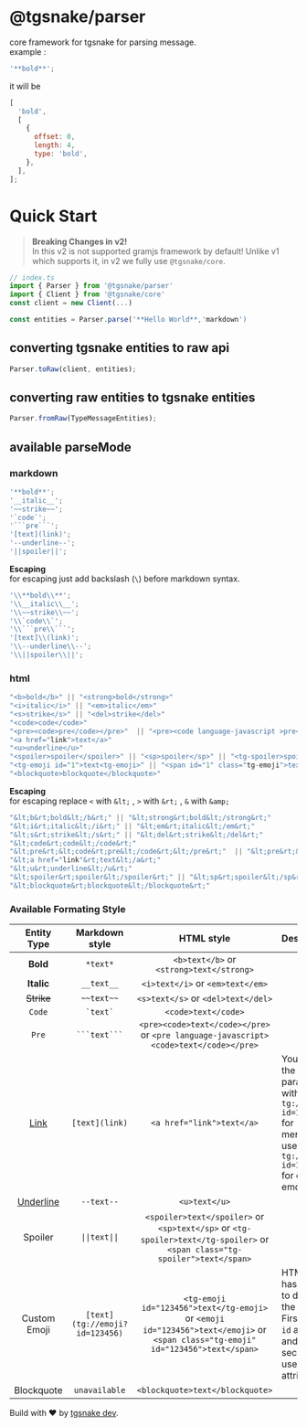 # @tgsnake/parser

core framework for tgsnake for parsing message.  
example :

```js
'**bold**';
```

it will be

```js
[
  'bold',
  [
    {
      offset: 0,
      length: 4,
      type: 'bold',
    },
  ],
];
```

# Quick Start

> **Breaking Changes in v2!**  
> In this v2 is not supported gramjs framework by default! Unlike v1 which supports it, in v2 we fully use `@tgsnake/core`.

```ts
// index.ts
import { Parser } from '@tgsnake/parser'
import { Client } from '@tgsnake/core'
const client = new Client(...)

const entities = Parser.parse('**Hello World**,'markdown')
```

## converting tgsnake entities to raw api

```ts
Parser.toRaw(client, entities);
```

## converting raw entities to tgsnake entities

```ts
Parser.fromRaw(TypeMessageEntities);
```

## available parseMode

### markdown

````ts
'**bold**';
'__italic__';
'~~strike~~';
'`code`';
'```pre```';
'[text](link)';
'--underline--';
'||spoiler||';
````

**Escaping**  
for escaping just add backslash (`\`) before markdown syntax.

````ts
'\\**bold\\**';
'\\__italic\\__';
'\\~~strike\\~~';
'\\`code\\`';
'\\```pre\\```';
'[text]\\(link)';
'\\--underline\\--';
'\\||spoiler\\||';
````

### html

```ts
"<b>bold</b>" || "<strong>bold</strong>"
"<i>italic</i>" || "<em>italic</em>"
"<s>strike</s>" || "<del>strike</del>"
"<code>code</code>"
"<pre><code>pre</code></pre>"  || "<pre><code language-javascript >pre</code></pre>"
"<a href="link">text</a>"
"<u>underline</u>"
"<spoiler>spoiler</spoiler>" || "<sp>spoiler</sp>" || "<tg-spoiler>spoiler</tg-spoiler>" || '<span class="tg-spoiler">spoiler</span>'
"<tg-emoji id="1">text<tg-emoji>" || "<span id="1" class="tg-emoji">text<span>"
"<blockquote>blockquote</blockquote>"
```

**Escaping**  
for escaping replace `<` with `&lt;` , `>` with `&rt;` , `&` with `&amp;`

```ts
"&lt;b&rt;bold&lt;/b&rt;" || "&lt;strong&rt;bold&lt;/strong&rt;"
"&lt;i&rt;italic&lt;/i&rt;" || "&lt;em&rt;italic&lt;/em&rt;"
"&lt;s&rt;strike&lt;/s&rt;" || "&lt;del&rt;strike&lt;/del&rt;"
"&lt;code&rt;code&lt;/code&rt;"
"&lt;pre&rt;&lt;code&rt;pre&lt;/code&rt;&lt;/pre&rt;"  || "&lt;pre&rt;&lt;code language-javascript &rt;pre&lt;/code&rt;&lt;/pre&rt;"
"&lt;a href="link"&rt;text&lt;/a&rt;"
"&lt;u&rt;underline&lt;/u&rt;"
"&lt;spoiler&rt;spoiler&lt;/spoiler&rt;" || "&lt;sp&rt;spoiler&lt;/sp&rt;" || "&lt;tg-spoiler&rt;spoiler&lt;/tg-spoiler&rt;" || '&lt;span class="tg-spoiler"&rt;spoiler&lt;/span&rt;'
"&lt;blockquote&rt;blockquote&lt;/blockquote&rt;"
```

### Available Formating Style

| Entity Type | Markdown style | HTML style | Description |
| :-: | :-: | :-: | :-- |
| **Bold** | `*text*` | `<b>text</b>` or `<strong>text</strong>` |  |
| **Italic** | `__text__` | `<i>text</i>` or `<em>text</em>` |  |
| ~~Strike~~ | `~~text~~` | `<s>text</s>` or `<del>text</del>` |  |
| `Code` | <code>\`text\`</code> | `<code>text</code>` |  |
| `Pre` | <code>\`\`\`text\`\`\`</code> | `<pre><code>text</code></pre>` or `<pre language-javascript><code>text</code></pre>` |  |
| [Link](#) | `[text](link)` | `<a href="link">text</a>` | You cal fill the link params with `tg://user?id=123456` for mentioning user and `tg://emoji?id=123456` for custom emoji. |
| <u>Underline</u> | `--text--` | `<u>text</u>` |  |
| Spoiler | `\|\|text\|\|` | `<spoiler>text</spoiler>` or `<sp>text</sp>` or `<tg-spoiler>text</tg-spoiler>` or `<span class="tg-spoiler">text</span>` |  |
| Custom Emoji | `[text](tg://emoji?id=123456)` | `<tg-emoji id="123456">text</tg-emoji>` or `<emoji id="123456">text</emoji>` or `<span class="tg-emoji" id="123456">text</span>` | HTML tag has 2 way to define the emojiId. First using `id` attribute and seconds use `emojiId` attribute. |
| Blockquote | `unavailable` | `<blockquote>text</blockquote>` |  |

Build with ♥️ by [tgsnake dev](https://t.me/tgsnakechat).
